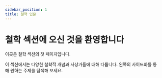 ```yaml
---
sidebar_position: 1
title: 철학 입문
---
```


# 철학 섹션에 오신 것을 환영합니다

이곳은 철학 섹션의 첫 페이지입니다.

이 섹션에서는 다양한 철학적 개념과 사상가들에 대해 다룹니다. 왼쪽의 사이드바를 통해 원하는 주제를 탐색해 보세요.